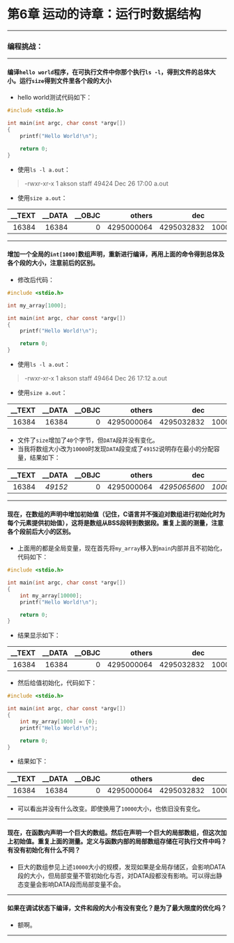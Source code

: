 # 第6章 运动的诗章：运行时数据结构

---
### 编程挑战：

---
#### 编译`hello world`程序，在可执行文件中你那个执行`ls -l`，得到文件的总体大小。运行`size`得到文件里各个段的大小
* hello world测试代码如下：
``` c
#include <stdio.h>

int main(int argc, char const *argv[])
{
	printf("Hello World!\n");

	return 0;
}
```
* 使用`ls -l a.out`：  
> -rwxr-xr-x  1 akson  staff  49424 Dec 26 17:00 a.out  
* 使用`size a.out`： 

| __TEXT | __DATA | __OBJC | others | dec | hex |
| ---: | ---: | ---: | ---: | ---: | ---: |  
| 16384	| 16384 | 0	| 4295000064 | 4295032832 |	100010000 | 

---
#### 增加一个全局的`int[1000]`数组声明，重新进行编译，再用上面的命令得到总体及各个段的大小，注意前后的区别。
* 修改后代码：
``` c
#include <stdio.h>

int my_array[1000];

int main(int argc, char const *argv[])
{
	printf("Hello World!\n");

	return 0;
}
```
* 使用`ls -l a.out`：  
> -rwxr-xr-x  1 akson  staff  49464 Dec 26 17:12 a.out  
* 使用`size a.out`：  

| __TEXT | __DATA | __OBJC | others | dec | hex |
| ---: | ---: | ---: | ---: | ---: | ---: |  
| 16384	| 16384 | 0	| 4295000064 | 4295032832 |	100010000 |
* 文件了`size`增加了`40`个字节，但`DATA`段并没有变化。
* 当我将数组大小改为`10000`时发现`DATA`段变成了`49152`说明存在最小的分配容量，结果如下：

| __TEXT | __DATA | __OBJC | others | dec | hex |
| ---: | ---: | ---: | ---: | ---: | ---: |  
| 16384	| *49152* | 0 | 4295000064 | *4295065600* | *100018000* |

---
#### 现在，在数组的声明中增加初始值（记住，C语言并不强迫对数组进行初始化时为每个元素提供初始值），这将是数组从BSS段转到数据段。重复上面的测量，注意各个段前后大小的区别。
* 上面用的都是全局变量，现在首先将`my_array`移入到`main`内部并且不初始化，代码如下：
``` c
#include <stdio.h>

int main(int argc, char const *argv[])
{
	int my_array[10000];
	printf("Hello World!\n");

	return 0;
}
```
* 结果显示如下：

| __TEXT | __DATA | __OBJC | others | dec | hex |
| ---: | ---: | ---: | ---: | ---: | ---: |  
| 16384	| 16384 | 0	| 4295000064 | 4295032832 |	100010000 |
* 然后给值初始化，代码如下：
``` c
#include <stdio.h>

int main(int argc, char const *argv[])
{
	int my_array[1000] = {0};
	printf("Hello World!\n");

	return 0;
}
```
* 结果如下：

| __TEXT | __DATA | __OBJC | others | dec | hex |
| ---: | ---: | ---: | ---: | ---: | ---: |  
| 16384	| 16384 | 0	| 4295000064 | 4295032832 |	100010000 |
* 可以看出并没有什么改变。即使换用了`10000`大小，也依旧没有变化。

---
#### 现在，在函数内声明一个巨大的数组。然后在声明一个巨大的局部数组，但这次加上初始值。重复上面的测量。定义与函数内部的局部数组存储在可执行文件中吗？有没有初始化有什么不同？
* 巨大的数组参见上述`10000`大小的规模，发现如果是全局存储区，会影响DATA段的大小，但局部变量不管初始化与否，对DATA段都没有影响。可以得出静态变量会影响DATA段而局部变量不会。

---
#### 如果在调试状态下编译，文件和段的大小有没有变化？是为了最大限度的优化吗？
* 额啊。

---




